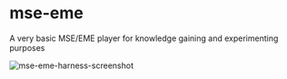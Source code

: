 # mse-eme
A very basic MSE/EME player for knowledge gaining and experimenting purposes

![mse-eme-harness-screenshot](https://user-images.githubusercontent.com/15960526/161139967-8c86e4a0-a41a-42d9-b776-3f916269bd0a.png)
